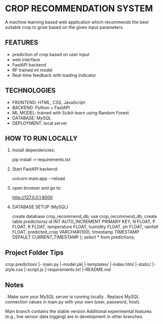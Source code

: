# CROP RECOMMENDATION SYSTEM
A machine learning based web application which recommends the best suitable crop to grow based on the given input parameters.
## FEATURES
   - prediction of crop based on user input
   - web interface
   - FastAPI backend
   - RF trained ml model
   - Real-time feedback with loading indicator

## TECHNOLOGIES
   - FRONTEND: HTML, CSS, JavaScript
   - BACKEND: Python + FastAPI
   - ML MODEL: trained with Scikit-learn using Random Forest
   - DATABASE: MySQL
   - DEPLOYMENT: local server

## HOW TO RUN LOCALLY

1. Install dependencies:

   pip install -r requirements.txt

2. Start FastAPI backend:

   uvicorn main:app --reload

3. open browser and go to:

   http://127.0.0.1:8000

4. DATABASE SETUP (MySQL)

   create database crop_recommend_db;
   use crop_recommend_db;
   create table predictions(
   id INT AUTO_INCREMENT PRIMARY KEY,
       N FLOAT,
      P FLOAT,
      K FLOAT,
      temperature FLOAT,
      humidity FLOAT,
      ph FLOAT,
      rainfall FLOAT,
      predicted_crop VARCHAR(100),
      timestamp TIMESTAMP DEFAULT CURRENT_TIMESTAMP
   );
   select * from predictions;

## Project Folder Tips
crop prediction/
|- main.py
|-model.pkl
|-templates/
   |-index.html
|-static/
   |-style.css
   |-script.js
|-requirements.txt
|-README.md

## Notes
. Make sure your MySQL server is running locally
. Replace MySQL connection values in main.py with your own (user, password, host).


Main branch contains the stable version
Additional experimental features (e.g., live sensor data logging) are in development in other branches.